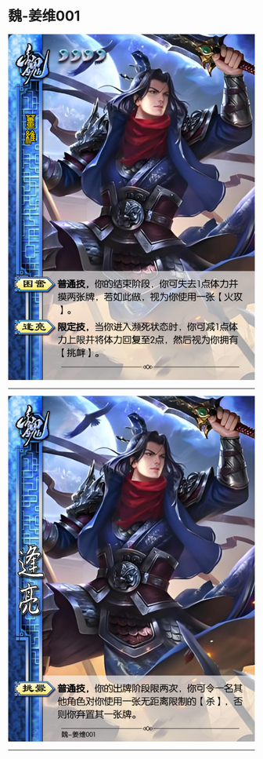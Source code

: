 # 魏-姜维001

![魏-姜维001](../assets/魏-姜维001.jpg)

---

![魏-姜维001-逢亮-挑衅](../assets/魏-姜维001-逢亮-挑衅.jfif)

---